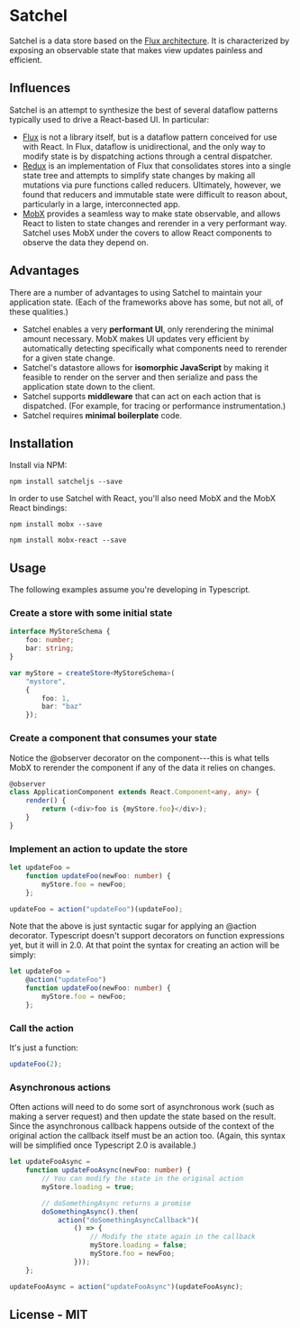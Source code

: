 # Satchel

Satchel is a data store based on the [Flux architecture](http://facebook.github.io/react/blog/2014/05/06/flux.html).  It is characterized by exposing an observable state that makes view updates painless and efficient.


## Influences

Satchel is an attempt to synthesize the best of several dataflow patterns typically used to drive a React-based UI.  In particular:
* [Flux](http://facebook.github.io/react/blog/2014/05/06/flux.html) is not a library itself, but is a dataflow pattern conceived for use with React.  In Flux, dataflow is unidirectional, and the only way to modify state is by dispatching actions through a central dispatcher.
* [Redux](http://redux.js.org/index.html) is an implementation of Flux that consolidates stores into a single state tree and attempts to simplify state changes by making all mutations via pure functions called reducers.  Ultimately, however, we found that reducers and immutable state were difficult to reason about, particularly in a large, interconnected app.
* [MobX](http://mobxjs.github.io/mobx/index.html) provides a seamless way to make state observable, and allows React to listen to state changes and rerender in a very performant way.  Satchel uses MobX under the covers to allow React components to observe the data they depend on.


## Advantages

There are a number of advantages to using Satchel to maintain your application state.  (Each of the frameworks above has some, but not all, of these qualities.)

* Satchel enables a very **performant UI**, only rerendering the minimal amount necessary.  MobX makes UI updates very efficient by automatically detecting specifically what components need to rerender for a given state change.
* Satchel's datastore allows for **isomorphic JavaScript** by making it feasible to render on the server and then serialize and pass the application state down to the client.
* Satchel supports **middleware** that can act on each action that is dispatched.  (For example, for tracing or performance instrumentation.)
* Satchel requires **minimal boilerplate** code.


## Installation
Install via NPM:

`npm install satcheljs --save`

In order to use Satchel with React, you'll also need MobX and the MobX React bindings:

`npm install mobx --save`

`npm install mobx-react --save`


## Usage
The following examples assume you're developing in Typescript.

### Create a store with some initial state
```typescript
interface MyStoreSchema {
    foo: number;
    bar: string;
}

var myStore = createStore<MyStoreSchema>(
    "mystore",
    {
        foo: 1,
        bar: "baz"
    });
```

### Create a component that consumes your state
Notice the @observer decorator on the component---this is what tells MobX to rerender the component if any of the data it relies on changes.

```typescript
@observer
class ApplicationComponent extends React.Component<any, any> {
	render() {
		return (<div>foo is {myStore.foo}</div>);
	}
}
```

### Implement an action to update the store

```typescript
let updateFoo =
	function updateFoo(newFoo: number) {
		myStore.foo = newFoo;
	};

updateFoo = action("updateFoo")(updateFoo);
```

Note that the above is just syntactic sugar for applying an @action decorator.  Typescript doesn't support decorators on function expressions yet, but it will in 2.0.  At that point the syntax for creating an action will be simply:
```typescript
let updateFoo =
	@action("updateFoo")
	function updateFoo(newFoo: number) {
		myStore.foo = newFoo;
	};
```

### Call the action

It's just a function:

```typescript
updateFoo(2);
```

### Asynchronous actions

Often actions will need to do some sort of asynchronous work (such as making a server request) and then update the state based on the result.
Since the asynchronous callback happens outside of the context of the original action the callback itself must be an action too.
(Again, this syntax will be simplified once Typescript 2.0 is available.)

```typescript
let updateFooAsync =
	function updateFooAsync(newFoo: number) {
		// You can modify the state in the original action
		myStore.loading = true;

		// doSomethingAsync returns a promise
		doSomethingAsync().then(
			action("doSomethingAsyncCallback")(
				() => {
					// Modify the state again in the callback
					myStore.loading = false;
					myStore.foo = newFoo;
				}));
	};

updateFooAsync = action("updateFooAsync")(updateFooAsync);
```

## License - MIT
